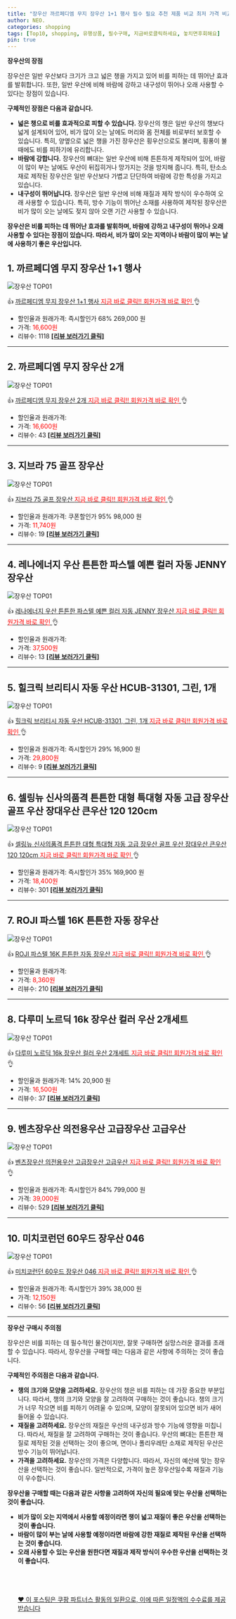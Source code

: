 ```yaml
---
title: "장우산 까르페디엠 무지 장우산 1+1 행사 필수 필요 추천 제품 비교 최저 가격 비교 장점 구매 후기 구매평"
author: NEO.
categories: shopping
tags: [Top10, shopping, 유행상품, 필수구매, 지금바로클릭하세요, 놓치면후회해요]
pin: true
---
```

**장우산의 장점**

장우산은 일반 우산보다 크기가 크고 넓은 챙을 가지고 있어 비를 피하는 데 뛰어난 효과를 발휘합니다. 또한, 일반 우산에 비해 바람에 강하고 내구성이 뛰어나 오래 사용할 수 있다는 장점이 있습니다.

**구체적인 장점은 다음과 같습니다.**

* **넓은 챙으로 비를 효과적으로 피할 수 있습니다.** 장우산의 챙은 일반 우산의 챙보다 넓게 설계되어 있어, 비가 많이 오는 날에도 머리와 몸 전체를 비로부터 보호할 수 있습니다. 특히, 양옆으로 넓은 챙을 가진 장우산은 횡우산으로도 불리며, 횡풍이 불 때에도 비를 피하기에 유리합니다.
* **바람에 강합니다.** 장우산의 뼈대는 일반 우산에 비해 튼튼하게 제작되어 있어, 바람이 많이 부는 날에도 우산이 뒤집히거나 망가지는 것을 방지해 줍니다. 특히, 탄소소재로 제작된 장우산은 일반 우산보다 가볍고 단단하여 바람에 강한 특성을 가지고 있습니다.
* **내구성이 뛰어납니다.** 장우산은 일반 우산에 비해 재질과 제작 방식이 우수하여 오래 사용할 수 있습니다. 특히, 방수 기능이 뛰어난 소재를 사용하여 제작된 장우산은 비가 많이 오는 날에도 젖지 않아 오랜 기간 사용할 수 있습니다.

**장우산은 비를 피하는 데 뛰어난 효과를 발휘하며, 바람에 강하고 내구성이 뛰어나 오래 사용할 수 있다는 장점이 있습니다. 따라서, 비가 많이 오는 지역이나 바람이 많이 부는 날에 사용하기 좋은 우산입니다.**

   

## 1. 까르페디엠 무지 장우산 1+1 행사

![장우산 TOP01](https://thumbnail8.coupangcdn.com/thumbnails/remote/490x490ex/image/vendor_inventory/dac5/b7609d8a7d51a5a9cbc3b284442cf30fe0fcc488d5f63dd100c3888fa350.jpg)


👍 [까르페디엠 무지 장우산 1+1 행사 <font color=red> 지금 바로 클릭!! 회원가격 바로 확인 </font> ](https://link.coupang.com/re/AFFSDP?lptag=AF3617701&subid=GithubCoopas&pageKey=6113097586&traceid=V0-153&itemId=11534480482&vendorItemId=79094395675) 👌 


- 할인율과 원래가격: 즉시할인가 68%  269,000   원
- 가격: <span style='color:red'>16,600원</span>
- 리뷰수: 1118  [**[리뷰 보러가기 클릭]**](https://link.coupang.com/re/AFFSDP?lptag=AF3617701&subid=GithubCoopas&pageKey=6113097586&traceid=V0-153&itemId=11534480482&vendorItemId=79094395675)

---


   

## 2. 까르페디엠 무지 장우산 2개

![장우산 TOP01](https://thumbnail8.coupangcdn.com/thumbnails/remote/490x490ex/image/vendor_inventory/f8fc/4e9381b73d257b35ff649dd57e0321403a1d1e9dbf7368759b32fd451736.jpg)


👍 [까르페디엠 무지 장우산 2개 <font color=red> 지금 바로 클릭!! 회원가격 바로 확인 </font> ](https://link.coupang.com/re/AFFSDP?lptag=AF3617701&subid=GithubCoopas&pageKey=6100105267&traceid=V0-153&itemId=11425705187&vendorItemId=78528518337) 👌 


- 할인율과 원래가격: 
- 가격: <span style='color:red'>16,600원</span>
- 리뷰수: 43  [**[리뷰 보러가기 클릭]**](https://link.coupang.com/re/AFFSDP?lptag=AF3617701&subid=GithubCoopas&pageKey=6100105267&traceid=V0-153&itemId=11425705187&vendorItemId=78528518337)

---


   

## 3. 지브라 75 골프 장우산

![장우산 TOP01](https://thumbnail7.coupangcdn.com/thumbnails/remote/490x490ex/image/retail/images/2965875656742333-7226e9e6-b2a4-47c6-97a4-780c82641d2f.jpg)


👍 [지브라 75 골프 장우산 <font color=red> 지금 바로 클릭!! 회원가격 바로 확인 </font> ](https://link.coupang.com/re/AFFSDP?lptag=AF3617701&subid=GithubCoopas&pageKey=1890351069&traceid=V0-153&itemId=3211973019&vendorItemId=71199300491) 👌 


- 할인율과 원래가격: 쿠폰할인가 95%  98,000   원
- 가격: <span style='color:red'>11,740원</span>
- 리뷰수: 19  [**[리뷰 보러가기 클릭]**](https://link.coupang.com/re/AFFSDP?lptag=AF3617701&subid=GithubCoopas&pageKey=1890351069&traceid=V0-153&itemId=3211973019&vendorItemId=71199300491)

---


   

## 4. 레나에너지 우산 튼튼한 파스텔 예쁜 컬러 자동 JENNY 장우산

![장우산 TOP01](https://thumbnail8.coupangcdn.com/thumbnails/remote/490x490ex/image/vendor_inventory/13c8/8deac2b7a7caf88490f1aa42bd630587adf251494f165a2e1523ed5bafe6.jpg)


👍 [레나에너지 우산 튼튼한 파스텔 예쁜 컬러 자동 JENNY 장우산 <font color=red> 지금 바로 클릭!! 회원가격 바로 확인 </font> ](https://link.coupang.com/re/AFFSDP?lptag=AF3617701&subid=GithubCoopas&pageKey=7461298392&traceid=V0-153&itemId=19448213125&vendorItemId=87793381732) 👌 


- 할인율과 원래가격: 
- 가격: <span style='color:red'>37,500원</span>
- 리뷰수: 13  [**[리뷰 보러가기 클릭]**](https://link.coupang.com/re/AFFSDP?lptag=AF3617701&subid=GithubCoopas&pageKey=7461298392&traceid=V0-153&itemId=19448213125&vendorItemId=87793381732)

---


   

## 5. 힐크릭 브리티시 자동 우산 HCUB-31301, 그린, 1개

![장우산 TOP01](https://thumbnail7.coupangcdn.com/thumbnails/remote/490x490ex/image/vendor_inventory/088a/a063f77169aebdddb2669b3b66f74665ba523fe91660013f2fd841c9fdc9.jpg)


👍 [힐크릭 브리티시 자동 우산 HCUB-31301, 그린, 1개 <font color=red> 지금 바로 클릭!! 회원가격 바로 확인 </font> ](https://link.coupang.com/re/AFFSDP?lptag=AF3617701&subid=GithubCoopas&pageKey=7672774003&traceid=V0-153&itemId=20472610731&vendorItemId=87551856461) 👌 


- 할인율과 원래가격: 즉시할인가 29%  16,900   원
- 가격: <span style='color:red'>29,800원</span>
- 리뷰수: 9  [**[리뷰 보러가기 클릭]**](https://link.coupang.com/re/AFFSDP?lptag=AF3617701&subid=GithubCoopas&pageKey=7672774003&traceid=V0-153&itemId=20472610731&vendorItemId=87551856461)

---


   

## 6. 셀링뉴 신사의품격 튼튼한 대형 특대형 자동 고급 장우산 골프 우산 장대우산 큰우산 120 120cm

![장우산 TOP01](https://thumbnail6.coupangcdn.com/thumbnails/remote/490x490ex/image/vendor_inventory/5735/c2c6098e07a9ed123c1b96fee96183533b7e6e7556136cb4bcf4f61cb1be.png)


👍 [셀링뉴 신사의품격 튼튼한 대형 특대형 자동 고급 장우산 골프 우산 장대우산 큰우산 120 120cm <font color=red> 지금 바로 클릭!! 회원가격 바로 확인 </font> ](https://link.coupang.com/re/AFFSDP?lptag=AF3617701&subid=GithubCoopas&pageKey=6593928980&traceid=V0-153&itemId=14889992459&vendorItemId=85121903934) 👌 


- 할인율과 원래가격: 즉시할인가 35%  169,900   원
- 가격: <span style='color:red'>18,400원</span>
- 리뷰수: 301  [**[리뷰 보러가기 클릭]**](https://link.coupang.com/re/AFFSDP?lptag=AF3617701&subid=GithubCoopas&pageKey=6593928980&traceid=V0-153&itemId=14889992459&vendorItemId=85121903934)

---


   

## 7. ROJI 파스텔 16K 튼튼한 자동 장우산

![장우산 TOP01](https://thumbnail8.coupangcdn.com/thumbnails/remote/490x490ex/image/retail/images/400387813922-95d030cf-bded-4d16-b19c-f0023f14aeb5.jpg)


👍 [ROJI 파스텔 16K 튼튼한 자동 장우산 <font color=red> 지금 바로 클릭!! 회원가격 바로 확인 </font> ](https://link.coupang.com/re/AFFSDP?lptag=AF3617701&subid=GithubCoopas&pageKey=6568185625&traceid=V0-153&itemId=14733408369&vendorItemId=81973965278) 👌 


- 할인율과 원래가격: 
- 가격: <span style='color:red'>8,360원</span>
- 리뷰수: 210  [**[리뷰 보러가기 클릭]**](https://link.coupang.com/re/AFFSDP?lptag=AF3617701&subid=GithubCoopas&pageKey=6568185625&traceid=V0-153&itemId=14733408369&vendorItemId=81973965278)

---


   

## 8. 다루미 노르딕 16k 장우산 컬러 우산 2개세트

![장우산 TOP01](https://thumbnail9.coupangcdn.com/thumbnails/remote/490x490ex/image/vendor_inventory/22ac/15f3bbe61f908c6d1630b00466eb60fe213fc43a50399f08cc5f7accebcd.jpg)


👍 [다루미 노르딕 16k 장우산 컬러 우산 2개세트 <font color=red> 지금 바로 클릭!! 회원가격 바로 확인 </font> ](https://link.coupang.com/re/AFFSDP?lptag=AF3617701&subid=GithubCoopas&pageKey=7180970875&traceid=V0-153&itemId=18110995861&vendorItemId=85262632048) 👌 


- 할인율과 원래가격: 14%  20,900   원
- 가격: <span style='color:red'>16,500원</span>
- 리뷰수: 37  [**[리뷰 보러가기 클릭]**](https://link.coupang.com/re/AFFSDP?lptag=AF3617701&subid=GithubCoopas&pageKey=7180970875&traceid=V0-153&itemId=18110995861&vendorItemId=85262632048)

---


   

## 9. 벤츠장우산 의전용우산 고급장우산 고급우산

![장우산 TOP01](https://thumbnail6.coupangcdn.com/thumbnails/remote/490x490ex/image/vendor_inventory/3239/a08a5dc5f1b9e65b0792d1ba7e69d18719edef1ea957fc4711b8d744ebd5.jpg)


👍 [벤츠장우산 의전용우산 고급장우산 고급우산 <font color=red> 지금 바로 클릭!! 회원가격 바로 확인 </font> ](https://link.coupang.com/re/AFFSDP?lptag=AF3617701&subid=GithubCoopas&pageKey=6754413026&traceid=V0-153&itemId=15808611690&vendorItemId=83020658606) 👌 


- 할인율과 원래가격: 즉시할인가 84%  799,000   원
- 가격: <span style='color:red'>39,000원</span>
- 리뷰수: 529  [**[리뷰 보러가기 클릭]**](https://link.coupang.com/re/AFFSDP?lptag=AF3617701&subid=GithubCoopas&pageKey=6754413026&traceid=V0-153&itemId=15808611690&vendorItemId=83020658606)

---


   

## 10. 미치코런던 60우드 장우산 046

![장우산 TOP01](https://thumbnail7.coupangcdn.com/thumbnails/remote/490x490ex/image/retail/images/2005999572275677-e01180cd-b0f8-497b-91d1-62249d019b0e.jpg)


👍 [미치코런던 60우드 장우산 046 <font color=red> 지금 바로 클릭!! 회원가격 바로 확인 </font> ](https://link.coupang.com/re/AFFSDP?lptag=AF3617701&subid=GithubCoopas&pageKey=6429693954&traceid=V0-153&itemId=13870712815&vendorItemId=81120589780) 👌 


- 할인율과 원래가격: 즉시할인가 39%  38,000   원
- 가격: <span style='color:red'>12,150원</span>
- 리뷰수: 56  [**[리뷰 보러가기 클릭]**](https://link.coupang.com/re/AFFSDP?lptag=AF3617701&subid=GithubCoopas&pageKey=6429693954&traceid=V0-153&itemId=13870712815&vendorItemId=81120589780)

---
**장우산 구매시 주의점**

장우산은 비를 피하는 데 필수적인 물건이지만, 잘못 구매하면 실망스러운 결과를 초래할 수 있습니다. 따라서, 장우산을 구매할 때는 다음과 같은 사항에 주의하는 것이 좋습니다.

**구체적인 주의점은 다음과 같습니다.**

* **챙의 크기와 모양을 고려하세요.** 장우산의 챙은 비를 피하는 데 가장 중요한 부분입니다. 따라서, 챙의 크기와 모양을 잘 고려하여 구매하는 것이 좋습니다. 챙의 크기가 너무 작으면 비를 피하기 어려울 수 있으며, 모양이 잘못되어 있으면 비가 새어 들어올 수 있습니다.
* **재질을 고려하세요.** 장우산의 재질은 우산의 내구성과 방수 기능에 영향을 미칩니다. 따라서, 재질을 잘 고려하여 구매하는 것이 좋습니다. 우산의 뼈대는 튼튼한 재질로 제작된 것을 선택하는 것이 좋으며, 면이나 폴리우레탄 소재로 제작된 우산은 방수 기능이 뛰어납니다.
* **가격을 고려하세요.** 장우산의 가격은 다양합니다. 따라서, 자신의 예산에 맞는 장우산을 선택하는 것이 좋습니다. 일반적으로, 가격이 높은 장우산일수록 재질과 기능이 우수합니다.

**장우산을 구매할 때는 다음과 같은 사항을 고려하여 자신의 필요에 맞는 우산을 선택하는 것이 좋습니다.**

* **비가 많이 오는 지역에서 사용할 예정이라면 챙이 넓고 재질이 좋은 우산을 선택하는 것이 좋습니다.**
* **바람이 많이 부는 날에 사용할 예정이라면 바람에 강한 재질로 제작된 우산을 선택하는 것이 좋습니다.**
* **오래 사용할 수 있는 우산을 원한다면 재질과 제작 방식이 우수한 우산을 선택하는 것이 좋습니다.**<br><br><br><br><br> [ ❤  이 포스팅은 쿠팡 파트너스 활동의 일환으로, 이에 따른 일정액의 수수료를 제공받습니다](https://link.coupang.com/a/bcEFyh)